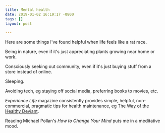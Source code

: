 ```yaml
---
title: Mental health
date: 2019-01-02 16:19:17 -0800
tags: []
layout: post

---
```

Here are some things I've found helpful when life feels like a rat race.

Being in nature, even if it's just appreciating plants growing near home or work.

Consciously seeking out community, even if it's just buying stuff from a store instead of online.

Sleeping.

Avoiding tech, eg staying off social media, preferring books to movies, etc.

_Experience Life_ magazine consistently provides simple, helpful, non-commercial, pragmatic tips for health maintenance, eg [The Way of the Healthy Deviant](https://experiencelife.com/article/the-way-of-the-healthy-deviant/).

Reading Michael Pollan's _How to Change Your Mind_ puts me in a meditative mood.
